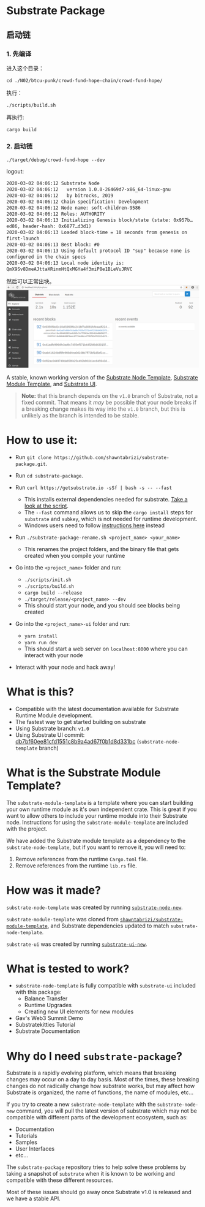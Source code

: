 # Substrate Package

## 启动链
### 1. 先编译
进入这个目录：
```shell
cd ./N02/btcu-punk/crowd-fund-hope-chain/crowd-fund-hope/
```
执行：
```shell
./scripts/build.sh
```
再执行:
```shell
cargo build
```

### 2. 启动链
```shell
./target/debug/crowd-fund-hope --dev 
```

logout:
```shell
2020-03-02 04:06:12 Substrate Node
2020-03-02 04:06:12   version 1.0.0-26469d7-x86_64-linux-gnu
2020-03-02 04:06:12   by bitrocks, 2019
2020-03-02 04:06:12 Chain specification: Development
2020-03-02 04:06:12 Node name: soft-children-9586
2020-03-02 04:06:12 Roles: AUTHORITY
2020-03-02 04:06:13 Initializing Genesis block/state (state: 0x957b…ed86, header-hash: 0x6877…d3d1)
2020-03-02 04:06:13 Loaded block-time = 10 seconds from genesis on first-launch
2020-03-02 04:06:13 Best block: #0
2020-03-02 04:06:13 Using default protocol ID "sup" because none is configured in the chain specs
2020-03-02 04:06:13 Local node identity is: QmX9Sv8DmeAJttaXRinmHtQxMGYa4f3miP8e1BLeVuJRVC
```
然后可以正常出块。
![explore](./explore.PNG)

A stable, known working version of the [Substrate Node Template](https://github.com/paritytech/substrate/tree/master/node-template), [Substrate Module Template](https://github.com/shawntabrizi/substrate-module-template), and [Substrate UI](https://github.com/paritytech/substrate-ui).

> **Note:** that this branch depends on the `v1.0` branch of Substrate, not a fixed commit. That means it _may_ be possible that your node breaks if a breaking change makes its way into the `v1.0` branch, but this is unlikely as the branch is intended to be stable.

# How to use it:

 * Run `git clone https://github.com/shawntabrizi/substrate-package.git`.
 * Run `cd substrate-package`.
 * Run `curl https://getsubstrate.io -sSf | bash -s -- --fast`
    * This installs external dependencies needed for substrate. [Take a look at the script](https://getsubstrate.io).
    * The `--fast` command allows us to skip the `cargo install` steps for `substrate` and `subkey`, which is not needed for runtime development.
    * Windows users need to follow [instructions here](https://github.com/paritytech/substrate#61-hacking-on-substrate) instead

 * Run `./substrate-package-rename.sh <project_name> <your_name>`
    * This renames the project folders, and the binary file that gets created when you compile your runtime

* Go into the `<project_name>` folder and run:
    * `./scripts/init.sh`
    * `./scripts/build.sh`
    * `cargo build --release`
    * `./target/release/<project_name> --dev`
    * This should start your node, and you should see blocks being created

* Go into the `<project_name>-ui` folder and run:
    * `yarn install`
    * `yarn run dev`
    * This should start a web server on `localhost:8000` where you can interact with your node

* Interact with your node and hack away!

# What is this?

* Compatible with the latest documentation available for Substrate Runtime Module development.
* The fastest way to get started building on substrate
* Using Substrate branch: `v1.0`
* Using Substrate UI commit: [db7bf60ee81cfd1551c8b9a4ad67f0b1d8d331bc](https://github.com/paritytech/substrate-ui/commit/db7bf60ee81cfd1551c8b9a4ad67f0b1d8d331bc) (`substrate-node-template` branch)

# What is the Substrate Module Template?

The `substrate-module-template` is a template where you can start building your own runtime module as it's own independent crate. This is great if you want to allow others to include your runtime module into their Substrate node. Instructions for using the `substrate-module-template` are included with the project.

We have added the Substrate module template as a dependency to the `substrate-node-template`, but if you want to remove it, you will need to:

1. Remove references from the runtime `Cargo.toml` file.
2. Remove references from the runtime `lib.rs` file.

# How was it made?

`substrate-node-template` was created by running [`substrate-node-new`](https://github.com/paritytech/substrate-up/blob/master/substrate-node-new).

`substrate-module-template` was cloned from [`shawntabrizi/substrate-module-template`](https://github.com/shawntabrizi/substrate-module-template), and Substrate dependencies updated to match `substrate-node-template`.

`substrate-ui` was created by running [`substrate-ui-new`](https://github.com/paritytech/substrate-up/blob/master/substrate-ui-new).

# What is tested to work?

* `substrate-node-template` is fully compatible with `substrate-ui` included with this package:
    * Balance Transfer
    * Runtime Upgrades
    * Creating new UI elements for new modules
* Gav's Web3 Summit Demo
* Substratekitties Tutorial
* Substrate Documentation

# Why do I need `substrate-package`?

Substrate is a rapidly evolving platform, which means that breaking changes may occur on a day to day basis.
Most of the times, these breaking changes do not radically change how substrate works, but may affect how Substrate is organized, the name of functions, the name of modules, etc...

If you try to create a new `substrate-node-template` with the `substrate-node-new` command, you will pull the latest version of substrate which may not be compatible with different parts of the development ecosystem, such as:

* Documentation
* Tutorials
* Samples
* User Interfaces
* etc...

The `substrate-package` repository tries to help solve these problems by taking a snapshot of `substrate` when it is known to be working and compatible with these different resources.

Most of these issues should go away once Substrate v1.0 is released and we have a stable API.
